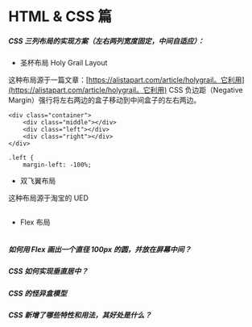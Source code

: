 # HTML & CSS 篇

##### CSS 三列布局的实现方案（左右两列宽度固定，中间自适应）：

* 圣杯布局 Holy Grail Layout

这种布局源于一篇文章：[https://alistapart.com/article/holygrail。它利用](https://alistapart.com/article/holygrail。它利用) CSS 负边距（Negative Margin）强行将左右两边的盒子移动到中间盒子的左右两边。

```
<div class="container">
    <div class="middle"></div>
    <div class="left"></div>
    <div class="right"></div>
</div>
```

```
.left {
    margin-left: -100%;
```

* 双飞翼布局

这种布局源于淘宝的 UED

```

```

* Flex 布局

```

```

##### 如何用 Flex 画出一个直径 100px 的圆，并放在屏幕中间？

##### CSS 如何实现垂直居中？

##### CSS 的怪异盒模型

##### CSS 新增了哪些特性和用法，其好处是什么？



